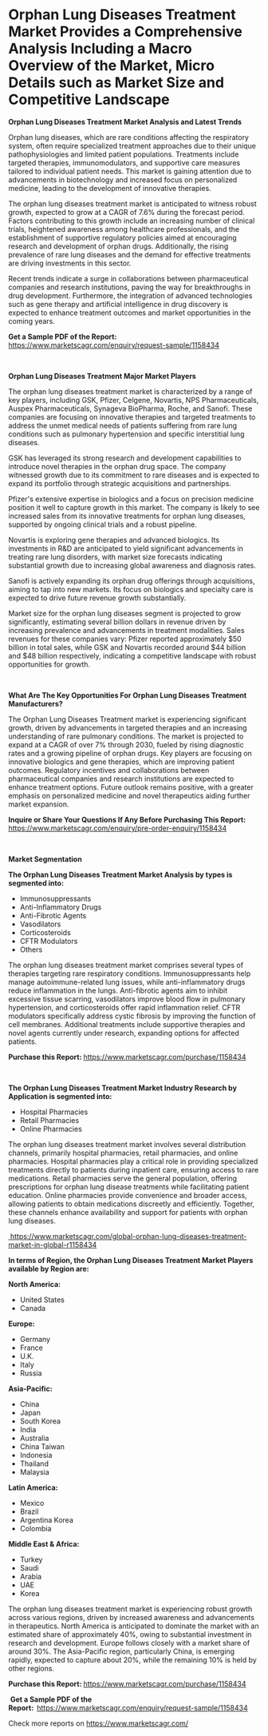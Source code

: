 <p><h1>Orphan Lung Diseases Treatment Market Provides a Comprehensive Analysis Including a Macro Overview of the Market, Micro Details such as Market Size and Competitive Landscape</h1></p><p><strong>Orphan Lung Diseases Treatment Market Analysis and Latest Trends</strong></p>
<p><p>Orphan lung diseases, which are rare conditions affecting the respiratory system, often require specialized treatment approaches due to their unique pathophysiologies and limited patient populations. Treatments include targeted therapies, immunomodulators, and supportive care measures tailored to individual patient needs. This market is gaining attention due to advancements in biotechnology and increased focus on personalized medicine, leading to the development of innovative therapies.</p><p>The orphan lung diseases treatment market is anticipated to witness robust growth, expected to grow at a CAGR of 7.6% during the forecast period. Factors contributing to this growth include an increasing number of clinical trials, heightened awareness among healthcare professionals, and the establishment of supportive regulatory policies aimed at encouraging research and development of orphan drugs. Additionally, the rising prevalence of rare lung diseases and the demand for effective treatments are driving investments in this sector.</p><p>Recent trends indicate a surge in collaborations between pharmaceutical companies and research institutions, paving the way for breakthroughs in drug development. Furthermore, the integration of advanced technologies such as gene therapy and artificial intelligence in drug discovery is expected to enhance treatment outcomes and market opportunities in the coming years.</p></p>
<p><strong>Get a Sample PDF of the Report:&nbsp;</strong> <a href="https://www.marketscagr.com/enquiry/request-sample/1158434?utm_campaign=2138&utm_medium=2&utm_source=Github&utm_content=ia&utm_term=21032025&utm_id=orphan-lung-diseases-treatment">https://www.marketscagr.com/enquiry/request-sample/1158434</a></p>
<p>&nbsp;</p>
<p><strong>Orphan Lung Diseases Treatment Major Market Players</strong></p>
<p><p>The orphan lung diseases treatment market is characterized by a range of key players, including GSK, Pfizer, Celgene, Novartis, NPS Pharmaceuticals, Auspex Pharmaceuticals, Synageva BioPharma, Roche, and Sanofi. These companies are focusing on innovative therapies and targeted treatments to address the unmet medical needs of patients suffering from rare lung conditions such as pulmonary hypertension and specific interstitial lung diseases.</p><p>GSK has leveraged its strong research and development capabilities to introduce novel therapies in the orphan drug space. The company witnessed growth due to its commitment to rare diseases and is expected to expand its portfolio through strategic acquisitions and partnerships. </p><p>Pfizer's extensive expertise in biologics and a focus on precision medicine position it well to capture growth in this market. The company is likely to see increased sales from its innovative treatments for orphan lung diseases, supported by ongoing clinical trials and a robust pipeline.</p><p>Novartis is exploring gene therapies and advanced biologics. Its investments in R&D are anticipated to yield significant advancements in treating rare lung disorders, with market size forecasts indicating substantial growth due to increasing global awareness and diagnosis rates.</p><p>Sanofi is actively expanding its orphan drug offerings through acquisitions, aiming to tap into new markets. Its focus on biologics and specialty care is expected to drive future revenue growth substantially.</p><p>Market size for the orphan lung diseases segment is projected to grow significantly, estimating several billion dollars in revenue driven by increasing prevalence and advancements in treatment modalities. Sales revenues for these companies vary: Pfizer reported approximately $50 billion in total sales, while GSK and Novartis recorded around $44 billion and $48 billion respectively, indicating a competitive landscape with robust opportunities for growth.</p></p>
<p>&nbsp;</p>
<p><strong>What Are The Key Opportunities For Orphan Lung Diseases Treatment Manufacturers?</strong></p>
<p><p>The Orphan Lung Diseases Treatment market is experiencing significant growth, driven by advancements in targeted therapies and an increasing understanding of rare pulmonary conditions. The market is projected to expand at a CAGR of over 7% through 2030, fueled by rising diagnostic rates and a growing pipeline of orphan drugs. Key players are focusing on innovative biologics and gene therapies, which are improving patient outcomes. Regulatory incentives and collaborations between pharmaceutical companies and research institutions are expected to enhance treatment options. Future outlook remains positive, with a greater emphasis on personalized medicine and novel therapeutics aiding further market expansion.</p></p>
<p><strong>Inquire or Share Your Questions If Any Before Purchasing This Report:</strong> <a href="https://www.marketscagr.com/enquiry/pre-order-enquiry/1158434?utm_campaign=2138&utm_medium=2&utm_source=Github&utm_content=ia&utm_term=21032025&utm_id=orphan-lung-diseases-treatment">https://www.marketscagr.com/enquiry/pre-order-enquiry/1158434</a></p>
<p>&nbsp;</p>
<p><strong>Market Segmentation</strong></p>
<p><strong>The Orphan Lung Diseases Treatment Market Analysis by types is segmented into:</strong></p>
<p><ul><li>Immunosuppressants</li><li>Anti-Inflammatory Drugs</li><li>Anti-Fibrotic Agents</li><li>Vasodilators</li><li>Corticosteroids</li><li>CFTR Modulators</li><li>Others</li></ul></p>
<p><p>The orphan lung diseases treatment market comprises several types of therapies targeting rare respiratory conditions. Immunosuppressants help manage autoimmune-related lung issues, while anti-inflammatory drugs reduce inflammation in the lungs. Anti-fibrotic agents aim to inhibit excessive tissue scarring, vasodilators improve blood flow in pulmonary hypertension, and corticosteroids offer rapid inflammation relief. CFTR modulators specifically address cystic fibrosis by improving the function of cell membranes. Additional treatments include supportive therapies and novel agents currently under research, expanding options for affected patients.</p></p>
<p><strong>Purchase this Report:&nbsp;</strong><a href="https://www.marketscagr.com/purchase/1158434?utm_campaign=2138&utm_medium=2&utm_source=Github&utm_content=ia&utm_term=21032025&utm_id=orphan-lung-diseases-treatment">https://www.marketscagr.com/purchase/1158434</a></p>
<p>&nbsp;</p>
<p><strong>The Orphan Lung Diseases Treatment Market Industry Research by Application is segmented into:</strong></p>
<p><ul><li>Hospital Pharmacies</li><li>Retail Pharmacies</li><li>Online Pharmacies</li></ul></p>
<p><p>The orphan lung diseases treatment market involves several distribution channels, primarily hospital pharmacies, retail pharmacies, and online pharmacies. Hospital pharmacies play a critical role in providing specialized treatments directly to patients during inpatient care, ensuring access to rare medications. Retail pharmacies serve the general population, offering prescriptions for orphan lung disease treatments while facilitating patient education. Online pharmacies provide convenience and broader access, allowing patients to obtain medications discreetly and efficiently. Together, these channels enhance availability and support for patients with orphan lung diseases.</p></p>
<p><a href="https://www.marketscagr.com/global-orphan-lung-diseases-treatment-market-in-global-r1158434?utm_campaign=2138&utm_medium=2&utm_source=Github&utm_content=ia&utm_term=21032025&utm_id=orphan-lung-diseases-treatment">&nbsp;https://www.marketscagr.com/global-orphan-lung-diseases-treatment-market-in-global-r1158434</a></p>
<p><strong>In terms of Region, the Orphan Lung Diseases Treatment Market Players available by Region are:</strong></p>
<p>
    <p> <strong> North America: </strong>
        <ul>
            <li>United States</li>
            <li>Canada</li>
        </ul>
        </p> 
    <p> <strong> Europe: </strong>
        <ul>
            <li>Germany</li>
            <li>France</li>
            <li>U.K.</li>
            <li>Italy</li>
            <li>Russia</li>
        </ul>
        </p> 
    <p> <strong> Asia-Pacific: </strong>
        <ul>
            <li>China</li>
            <li>Japan</li>
            <li>South Korea</li>
            <li>India</li>
            <li>Australia</li>
            <li>China Taiwan</li>
            <li>Indonesia</li>
            <li>Thailand</li>
            <li>Malaysia</li>
        </ul>
        </p> 
    <p> <strong> Latin America: </strong>
        <ul>
            <li>Mexico</li>
            <li>Brazil</li>
            <li>Argentina Korea</li>
            <li>Colombia</li>
        </ul>
        </p> 
    <p> <strong> Middle East & Africa: </strong>
        <ul>
            <li>Turkey</li>
            <li>Saudi</li>
            <li>Arabia</li>
            <li>UAE</li>
            <li>Korea</li>
        </ul>
    </p>
    </p>
<p><p>The orphan lung diseases treatment market is experiencing robust growth across various regions, driven by increased awareness and advancements in therapeutics. North America is anticipated to dominate the market with an estimated share of approximately 40%, owing to substantial investment in research and development. Europe follows closely with a market share of around 30%. The Asia-Pacific region, particularly China, is emerging rapidly, expected to capture about 20%, while the remaining 10% is held by other regions.</p></p>
<p><strong>Purchase this Report: </strong><a href="https://www.marketscagr.com/purchase/1158434?utm_campaign=2138&utm_medium=2&utm_source=Github&utm_content=ia&utm_term=21032025&utm_id=orphan-lung-diseases-treatment">https://www.marketscagr.com/purchase/1158434</a></p>
<p>&nbsp;<strong>Get a Sample PDF of the Report:&nbsp;&nbsp;</strong><a href="https://www.marketscagr.com/enquiry/request-sample/1158434?utm_campaign=2138&utm_medium=2&utm_source=Github&utm_content=ia&utm_term=21032025&utm_id=orphan-lung-diseases-treatment">https://www.marketscagr.com/enquiry/request-sample/1158434</a></p>
<p><strong></strong></p>
<p>Check more reports on <a href="https://www.marketscagr.com/?utm_campaign=2138&utm_medium=2&utm_source=Github&utm_content=ia&utm_term=21032025&utm_id=orphan-lung-diseases-treatment">https://www.marketscagr.com/</a></p>